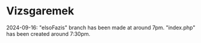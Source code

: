 # Vizsgaremek

2024-09-16: "elsoFazis" branch has been made at around 7pm. "index.php" has been created around 7:30pm.